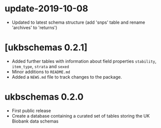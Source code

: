 # update-2019-10-08

* Updated to latest schema structure (add 'snps' table and rename 'archives' to 'returns')

# [ukbschemas 0.2.1]

* Added further tables with information about field properties `stability`, `item_type`, `strata` and `sexed`
* Minor additions to `README.md`
* Added a `NEWS.md` file to track changes to the package.

# ukbschemas 0.2.0

* First public release
* Create a database containing a curated set of tables storing the UK Biobank data schemas